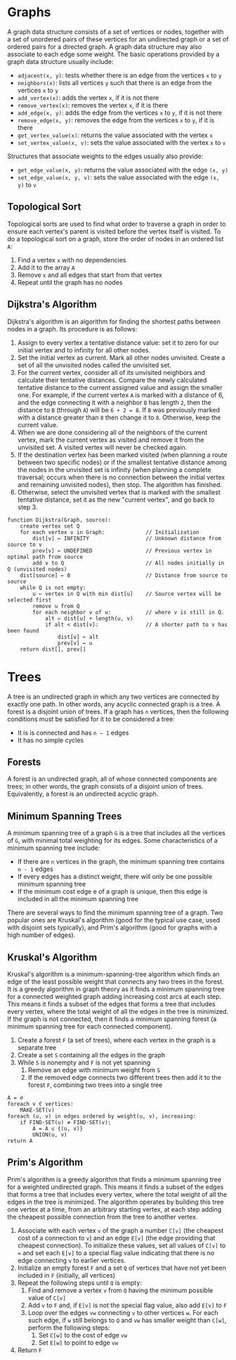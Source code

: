 Graphs
======
A graph data structure consists of a set of vertices or nodes, together with a set of unordered pairs of these vertices 
for an undirected graph or a set of ordered pairs for a directed graph. A graph data structure may also associate to 
each edge some weight.
The basic operations provided by a graph data structure usually include:

* `adjacent(x, y)`: tests whether there is an edge from the vertices `x` to `y`
* `neighbors(x)`: lists all vertices `y` such that there is an edge from the vertices `x` to `y`
* `add_vertex(x)`: adds the vertex `x`, if it is not there
* `remove_vertex(x)`: removes the vertex `x`, if it is there
* `add_edge(x, y)`: adds the edge from the vertices `x` to `y`, if it is not there
* `remove_edge(x, y)`: removes the edge from the vertices `x` to `y`, if it is there
* `get_vertex_value(x)`: returns the value associated with the vertex `x`
* `set_vertex_value(x, v)`: sets the value associated with the vertex `x` to `v`

Structures that associate weights to the edges usually also provide:

* `get_edge_value(x, y)`: returns the value associated with the edge `(x, y)`
* `set_edge_value(x, y, v)`: sets the value associated with the edge `(x, y)` to `v`

Topological Sort
----------------
Topological sorts are used to find what order to traverse a graph in order to ensure each vertex's parent is visited
before the vertex itself is visited. To do a topological sort on a graph, store the order of nodes in an ordered list `A`:
1. Find a vertex `x` with no dependencies
2. Add it to the array `A`
3. Remove `x` and all edges that start from that vertex
4. Repeat until the graph has no nodes

Dijkstra's Algorithm
--------------------
Dijkstra's algorithm is an algorithm for finding the shortest paths between nodes in a graph. Its procedure is as 
follows:

1. Assign to every vertex a tentative distance value: set it to zero for our initial vertex and to infinity for all other 
nodes.
2. Set the initial vertex as current. Mark all other nodes unvisited. Create a set of all the unvisited nodes called the 
unvisited set.
3. For the current vertex, consider all of its unvisited neighbors and calculate their tentative distances. Compare the 
newly calculated tentative distance to the current assigned value and assign the smaller one. For example, if the 
current vertex `A` is marked with a distance of 6, and the edge connecting it with a neighbor `B` has length `2`, then 
the distance to `B` (through `A`) will be `6 + 2 = 8`. If `B` was previously marked with a distance greater than `8` then 
change it to `8`. Otherwise, keep the current value.
4. When we are done considering all of the neighbors of the current vertex, mark the current vertex as visited and remove 
it from the unvisited set. A visited vertex will never be checked again.
5. If the destination vertex has been marked visited (when planning a route between two specific nodes) or if the 
smallest tentative distance among the nodes in the unvisited set is infinity (when planning a complete traversal; 
occurs when there is no connection between the initial vertex and remaining unvisited nodes), then stop. The algorithm 
has finished.
6. Otherwise, select the unvisited vertex that is marked with the smallest tentative distance, set it as the new
"current vertex", and go back to step 3.

```
function Dijkstra(Graph, source):
    create vertex set Q
    for each vertex v in Graph:             // Initialization
        dist[v] ← INFINITY                  // Unknown distance from source to v
        prev[v] ← UNDEFINED                 // Previous vertex in optimal path from source
        add v to Q                          // All nodes initially in Q (unvisited nodes)
    dist[source] ← 0                        // Distance from source to source
    while Q is not empty:
        u ← vertex in Q with min dist[u]    // Source vertex will be selected first
        remove u from Q 
        for each neighbor v of u:           // where v is still in Q.
            alt ← dist[u] + length(u, v)
            if alt < dist[v]:               // A shorter path to v has been found
                dist[v] ← alt 
                prev[v] ← u 
    return dist[], prev[]
```

Trees
=====
A tree is an undirected graph in which any two vertices are connected by exactly one path. In other words, any acyclic 
connected graph is a tree. A forest is a disjoint union of trees.
If a graph has `n` vertices, then the following conditions must be satisfied for it to be considered a tree:

* It is is connected and has `n − 1` edges
* It has no simple cycles

Forests
-------
A forest is an undirected graph, all of whose connected components are trees; in other words, the graph consists of a 
disjoint union of trees. Equivalently, a forest is an undirected acyclic graph.

Minimum Spanning Trees
----------------------
A minimum spanning tree of a graph `G` is a tree that includes all the vertices of `G`, with minimal total weighting
for its edges. Some characteristics of a minimum spanning tree include:

* If there are `n` vertices in the graph, the minimum spanning tree contains `n - 1` edges
* If every edges has a distinct weight, there will only be one possible minimum spanning tree
* If the minimum cost edge e of a graph is unique, then this edge is included in all the minimum spanning tree

There are several ways to find the minimum spanning tree of a graph. Two popular ones are Kruskal's algorithm (good 
for the typical use case, used with disjoint sets typically), and Prim's algorithm (good for graphs with a high number
of edges).

Kruskal's Algorithm
-------------------
Kruskal's algorithm is a minimum-spanning-tree algorithm which finds an edge of the least possible weight that connects
any two trees in the forest. It is a greedy algorithm in graph theory as it finds a minimum spanning tree for a 
connected weighted graph adding increasing cost arcs at each step. This means it finds a subset of the edges that 
forms a tree that includes every vertex, where the total weight of all the edges in the tree is minimized. If the graph
is not connected, then it finds a minimum spanning forest (a minimum spanning tree for each connected component).

1. Create a forest `F` (a set of trees), where each vertex in the graph is a separate tree
2. Create a set `S` containing all the edges in the graph
3. While `S` is nonempty and `F` is not yet spanning
    1. Remove an edge with minimum weight from `S`
    2. If the removed edge connects two different trees then add it to the forest `F`, combining two trees into a 
    single tree
```
A = ∅
foreach v ∈ vertices:
    MAKE-SET(v)
foreach (u, v) in edges ordered by weight(u, v), increasing:
    if FIND-SET(u) ≠ FIND-SET(v):
        A = A ∪ {(u, v)}
        UNION(u, v)
return A
```
    
Prim's Algorithm
----------------
Prim's algorithm is a greedy algorithm that finds a minimum spanning tree for a weighted undirected graph. This means
it finds a subset of the edges that forms a tree that includes every vertex, where the total weight of all the edges in
the tree is minimized. The algorithm operates by building this tree one vertex at a time, from an arbitrary starting 
vertex, at each step adding the cheapest possible connection from the tree to another vertex.

1. Associate with each vertex `v` of the graph a number `C[v]` (the cheapest cost of a connection to `v`) and an edge 
`E[v]` (the edge providing that cheapest connection). To initialize these values, set all values of `C[v]` to `∞` and 
set each `E[v]` to a special flag value indicating that there is no edge connecting `v` to earlier vertices.
2. Initialize an empty forest `F` and a set `Q` of vertices that have not yet been included in `F` (initially, all 
vertices)
3. Repeat the following steps until `Q` is empty:
    1. Find and remove a vertex `v` from `Q` having the minimum possible value of `C[v]`
    2. Add `v` to `F` and, if `E[v]` is not the special flag value, also add `E[v]` to `F`
    3. Loop over the edges `vw` connecting `v` to other vertices `w`. For each such edge, if `w` still belongs to `Q` 
    and `vw` has smaller weight than `C[w]`, perform the following steps:
        1. Set `C[w]` to the cost of edge `vw`
        2. Set `E[w]` to point to edge `vw`
4. Return `F`